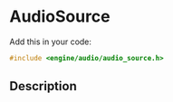 # AudioSource

Add this in your code:
```cpp
#include <engine/audio/audio_source.h>
```

## Description